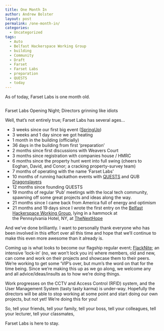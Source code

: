 ```yaml
---
title: One Month In
author: Andrew Bolster
layout: post
permalink: /one-month-in/
categories:
  - Uncategorized
tags:
  - Auto
  - Belfast Hackerspace Working Group
  - building
  - Community
  - Draft
  - Farset
  - Farset Labs
  - preparation
  - QUESTS
  - today
---
```

As of today, Farset Labs is one month old.

<div id="attachment_405" style="width: 653px" class="wp-caption alignright">
  <a href="http://i2.wp.com/farsetlabs.org.uk/blog/wp-content/uploads/2012/05/IMG_1546.jpg"><img class=" wp-image-405  " title="Farset Labs Opening Night" src="http://i2.wp.com/farsetlabs.org.uk/blog/wp-content/uploads/2012/05/IMG_1546.jpg?resize=643%2C428" alt="" data-recalc-dims="1" /></a><p class="wp-caption-text">
    Farset Labs Opening Night; Directors grinning like idiots
  </p>
</div>

  
Well, that&#8217;s not entirely true; Farset Labs has several ages&#8230;<!--more-->

*   3 weeks since our first big event ([SpringUp][1])
*   3 weeks and 1 day since we got heating
*   1 month in the building (officially)
*   36 days in the building from first &#8216;preparation&#8217;
*   2 months since first discussions with Weavers Court
*   3 months since registration with companies house / HMRC
*   6 months since the property hunt went into full swing (cheers to Eoghan, David, and Conor; a cracking property-survey team)
*   7 months of operating with the name &#8216;Farset Labs&#8217;
*   10 months of running hackathon events with [QUESTS][2] and QUB [Dragonslayers](http://www.dragonslayers.org.uk/)
*   12 months since founding QUESTS
*   19 months of regular &#8216;Pub&#8217; meetings with the local tech community, spawning off some great projects and ideas along the way.
*   21 months since I came back from America full of energy and optimism
*   21 months and 19 days since I wrote the first entry on the [Belfast Hackerspace Working Group](https://groups.google.com/forum/?fromgroups#!topic/belfast-hackspace-working-group/KJw3A8uAdXA), lying in a hammock at the Pennsylvania Hotel, NY, at [TheNextHope](http://thenexthope.org/)

And we&#8217;ve done brilliantly. I want to personally thank everyone who has been involved in this effort over all this time and hope that we&#8217;ll continue to make this even more awesome than it already is.

Coming up is what looks to become our flagship regular event; [FlackNite](https://www.facebook.com/events/340108216053357/); an intensive &#8216;lock-in&#8217; (no, we won&#8217;t lock you in) where members, old and new, can come and work on their projects and showcase them to their peers. We&#8217;re working to get some &#8216;VIP&#8217;s over, but mum&#8217;s the word on that for the time being. Since we&#8217;re making this up as we go along, we welcome any and all advice/ideas/insults as to how we&#8217;re doing things.

Work progresses on the CCTV and Access Control (RFID) system, and the User Management System (tasty tasty karma) is under-way. Hopefully the directors will be able to stop working at some point and start doing our own projects, but not yet! We&#8217;re doing this for you!

So, tell your friends, tell your family, tell your boss, tell your colleagues, tell your lecturer, tell your classmates,

Farset Labs is here to stay.

&nbsp;

 [1]: http://farsetlabs.org.uk/blog/springup-launching-five-startups-in-28-hours/ "SpringUp: Launching Five Startups in 28 Hours"
 [2]: http://quests.qub.ac.uk
